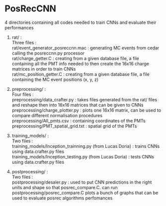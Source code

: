 # PosRecCNN

4 directories containing all codes needed to train CNNs and evaluate their performances

1. rat/ : <br/>
Three files :<br/>
  rat/event_generator_posreccnn.mac : generating MC events from cedar calling the posreccnn.py processor <br/>
  rat/charge_getter.C : creating from a given database file, a file containing all the PMT info needed to then create the 16x16 charge matrices in order to train CNNs <br/>
  rat/mc_position_getter.C : creating from a given database file, a file containing the MC event positions (x, y, z) <br/>

2. preprocessing/ : <br/>
Four files : <br/>
  preprocessing/data_crafter.py : takes files generated from the rat/ files and reshape then into 16x16 matrices that can be given to CNNs <br/>
  preprocessing/charge_plotter.py : plots one 16x16 matrix, can be used to compare different normalisation procedures <br/>
  preprocessing/All_pmts.csv : containing coordinates of the PMTs <br/>
  preprocessing/PMT_spatial_grid.txt : spatial grid of the PMTs <br/>

3. training_models/ : <br/>
Two files : <br/>
  training_models/Inception_trainning.py (from Lucas Doria) : trains CNNs using data.crafter.py files <br/>
  training_models/Inception_testing.py (from Lucas Doria) : tests CNNs using data.crafter.py files <br/>

4. postprocessing/ : <br/>
Two files : <br/>
  postprocessing/desaler.py : used to put CNN predictions in the right units and shape so that posrec_compare.C. can run <br/>
  postprocessing/posrec_compare.C plots a bunch of graphs that can be used to evaluate posrec algorithms perfomances <br/>
